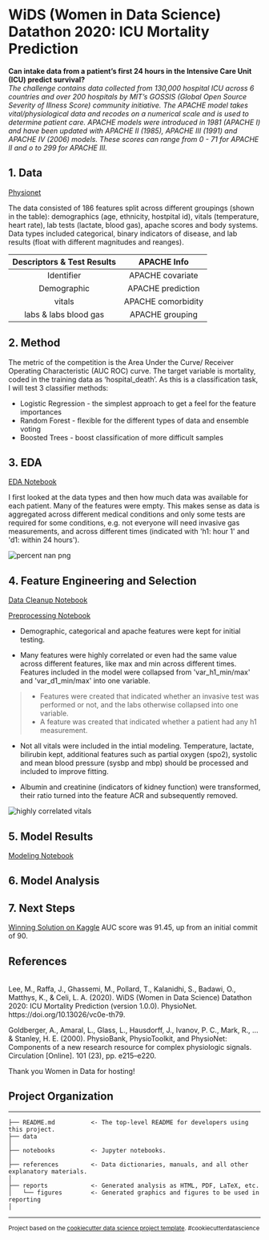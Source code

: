 # WiDS (Women in Data Science) Datathon 2020: ICU Mortality Prediction</h3>

**Can intake data from a patient’s first 24 hours in the Intensive Care Unit (ICU) predict survival?**
<br/>
*The challenge contains data collected from 130,000 hospital ICU across 6 countries and over 200 hospitals by MIT’s GOSSIS (Global Open Source Severity of Illness Score) community initiative. The APACHE model takes vital/physiological data and recodes on a numerical scale and is used to determine patient care. APACHE models were introduced in 1981 (APACHE I)  and have been updated with APACHE II (1985), APACHE III (1991) and APACHE IV (2006) models. These scores can range from 0 - 71 for APACHE II and o to 299 for APACHE III.* 

## 1. Data

[Physionet](https://physionet.org/content/widsdatathon2020/1.0.0/) 


The data consisted of 186 features split across different groupings (shown in the table): demographics (age, ethnicity, hostpital id), vitals (temperature, heart rate), lab tests (lactate, blood gas), apache scores and body systems. Data types included categorical, binary indicators of disease, and lab results (float with  different magnitudes and reanges). 
 
| Descriptors & Test Results    |    APACHE Info        |   
| :----:                        |    :----:            |   
| Identifier            | APACHE covariate     |
| Demographic           | APACHE prediction    |
| vitals                | APACHE comorbidity   |
| labs & labs blood gas | APACHE grouping      |

## 2. Method 

The metric of the competition is the Area Under the Curve/ Receiver Operating Characteristic (AUC ROC) curve. The target variable is mortality, coded in the training data as ‘hospital_death’. As this is a classification task, I will test 3 classifier methods:

* Logistic Regression - the simplest approach to get a feel for the feature importances
* Random Forest - flexible for the different types of data and ensemble voting
* Boosted Trees - boost classification of more difficult samples

## 3. EDA

[EDA Notebook](https://github.com/mrose10/WiDs_Datathon_2020/blob/master/notebooks/Load%20Data%20and%20EDA%20.ipynb)

I first looked at the data types and then how much data was available for each patient. Many of the features were empty. This makes sense as data is aggregated across different medical conditions and only some tests are required for some conditions, e.g. not everyone will need invasive gas measurements, and across different times (indicated with 'h1: hour 1' and 'd1: within 24 hours'). 

![percent nan png](https://github.com/mrose10/WiDs_Datathon_2020/blob/master/reports/figures/Screenshot%20Missing%20values.png)

## 4. Feature Engineering and Selection

[Data Cleanup Notebook](https://github.com/mrose10/WiDs_Datathon_2020/blob/master/notebooks/Data_Cleanup.ipynb)

[Preprocessing Notebook](https://github.com/mrose10/WiDs_Datathon_2020/blob/master/notebooks/Preprocessing.ipynb)

* Demographic, categorical and apache features were kept for initial testing. 

* Many features were highly correlated or even had the same value across different features, like max and min across different times. Features included in the model were collapsed from 'var_h1_min/max' and 'var_d1_min/max' into one variable. 
> * Features were created that indicated whether an invasive test was performed or not, and the labs otherwise collapsed into one variable.
> * A feature was created that indicated whether a patient had any h1 measurement. 

* Not all vitals were included in the intial modeling. Temperature, lactate, bilirubin kept, additional features such as partial oxygen (spo2), systolic and mean blood pressure (sysbp and mbp) should be processed and included to improve fitting. 

* Albumin and creatinine (indicators of kidney function) were transformed, their ratio turned into the feature ACR and subsequently removed. 

![highly correlated vitals](https://github.com/mrose10/WiDs_Datathon_2020/blob/master/reports/figures/Screenshot%20Vitals%20Correlation.png)

## 5. Model Results

[Modeling Notebook](http://localhost:8888/notebooks/notebooks/Modeling.ipynb)

## 6. Model Analysis




## 7. Next Steps
[Winning Solution on Kaggle](https://www.kaggle.com/c/widsdatathon2020/discussion/133189) AUC score was 91.45, up from an initial commit of 90. 

 

## References
<br/>
Lee, M., Raffa, J., Ghassemi, M., Pollard, T., Kalanidhi, S., Badawi, O., Matthys, K., & Celi, L. A. (2020). WiDS (Women in Data Science) Datathon 2020: ICU Mortality Prediction (version 1.0.0). PhysioNet. https://doi.org/10.13026/vc0e-th79.

Goldberger, A., Amaral, L., Glass, L., Hausdorff, J., Ivanov, P. C., Mark, R., ... & Stanley, H. E. (2000). PhysioBank, PhysioToolkit, and PhysioNet: Components of a new research resource for complex physiologic signals. Circulation [Online]. 101 (23), pp. e215–e220.

Thank you Women in Data for hosting!

## Project Organization
------------

    ├── README.md          <- The top-level README for developers using this project.
    ├── data
    │
    ├── notebooks          <- Jupyter notebooks. 
    │
    ├── references         <- Data dictionaries, manuals, and all other explanatory materials.
    │
    ├── reports            <- Generated analysis as HTML, PDF, LaTeX, etc.
    │   └── figures        <- Generated graphics and figures to be used in reporting
    │
--------

<p><small>Project based on the <a target="_blank" href="https://drivendata.github.io/cookiecutter-data-science/">cookiecutter data science project template</a>. #cookiecutterdatascience</small></p>
